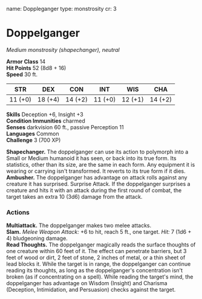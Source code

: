 name: Doppleganger
type: monstrosity
cr: 3

# Doppelganger 
_Medium monstrosity (shapechanger), neutral_

**Armor Class** 14    
**Hit Points** 52 (8d8 + 16)    
**Speed** 30 ft. 

| STR     | DEX     | CON     | INT     | WIS     | CHA     |
|---------|---------|---------|---------|---------|---------|
| 11 (+0) | 18 (+4) | 14 (+2) | 11 (+0) | 12 (+1) | 14 (+2) |

**Skills** Deception +6, Insight +3    
**Condition Immunities** charmed    
**Senses** darkvision 60 ft., passive Perception 11    
**Languages** Common    
**Challenge** 3 (700 XP) 

**Shapechanger.** The doppelganger can use its action to polymorph into a Small or Medium humanoid it has seen, or back into its true form. Its statistics, other than its size, are the same in each form. Any equipment it is wearing or carrying isn't transformed. It reverts to its true form if it dies.    
**Ambusher.** The doppelganger has advantage on attack rolls against any creature it has surprised. Surprise Attack. If the doppelganger surprises a creature and hits it with an attack during the first round of combat, the target takes an extra 10 (3d6) damage from the attack. 

### Actions 
**Multiattack.** The doppelganger makes two melee attacks.   
**Slam.** _Melee Weapon Attack:_ +6 to hit, reach 5 ft., one target. _Hit:_ 7 (1d6 + 4) bludgeoning damage.    
**Read Thoughts.** The doppelganger magically reads the surface thoughts of one creature within 60 feet of it. The effect can penetrate barriers, but 3 feet of wood or dirt, 2 feet of stone, 2 inches of metal, or a thin sheet of lead blocks it. While the target is in range, the doppelganger can continue reading its thoughts, as long as the doppelganger's concentration isn't broken (as if concentrating on a spell). While reading the target's mind, the doppelganger has advantage on Wisdom (Insight) and Charisma (Deception, Intimidation, and Persuasion) checks against the target.